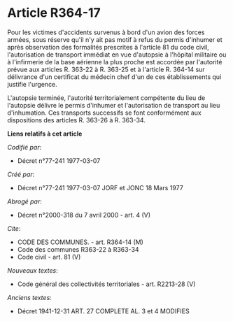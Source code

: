 # Article R364-17

Pour les victimes d'accidents survenus à bord d'un avion des forces armées, sous réserve qu'il n'y ait pas motif à refus du
permis d'inhumer et après observation des formalités prescrites à l'article 81 du code civil, l'autorisation de transport
immédiat en vue d'autopsie à l'hôpital militaire ou à l'infirmerie de la base aérienne la plus proche est accordée par
l'autorité prévue aux articles R. 363-22 à R. 363-25 et à l'article R. 364-14 sur délivrance d'un certificat du médecin chef
d'un de ces établissements qui justifie l'urgence.

L'autopsie terminée, l'autorité territorialement compétente du lieu de l'autopsie délivre le permis d'inhumer et
l'autorisation de transport au lieu d'inhumation. Ces transports successifs se font conformément aux dispositions des
articles R. 363-26 à R. 363-34.

**Liens relatifs à cet article**

_Codifié par_:

  - Décret n°77-241 1977-03-07

_Créé par_:

  - Décret n°77-241 1977-03-07 JORF et JONC 18 Mars 1977

_Abrogé par_:

  - Décret n°2000-318 du 7 avril 2000 - art. 4 (V)

_Cite_:

  - CODE DES COMMUNES. - art. R364-14 (M)
  - Code des communes R363-22 à R363-34
  - Code civil - art. 81 (V)

_Nouveaux textes_:

  - Code général des collectivités territoriales - art. R2213-28 (V)

_Anciens textes_:

  - Décret  1941-12-31 ART. 27 COMPLETE AL. 3 et 4 MODIFIES
